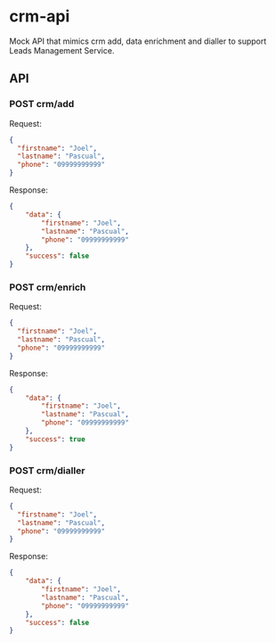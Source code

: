 # crm-api
Mock API that mimics crm add, data enrichment and dialler to support Leads Management Service.

## API

### POST crm/add

Request:
```json
{
  "firstname": "Joel", 
  "lastname": "Pascual", 
  "phone": "09999999999"
}
```

Response:
```json
{
    "data": {
        "firstname": "Joel",
        "lastname": "Pascual",
        "phone": "09999999999"
    },
    "success": false
}
```


### POST crm/enrich

Request:
```json
{
  "firstname": "Joel", 
  "lastname": "Pascual", 
  "phone": "09999999999"
}
```

Response:
```json
{
    "data": {
        "firstname": "Joel",
        "lastname": "Pascual",
        "phone": "09999999999"
    },
    "success": true
}
```


### POST crm/dialler

Request:
```json
{
  "firstname": "Joel", 
  "lastname": "Pascual", 
  "phone": "09999999999"
}
```

Response:
```json
{
    "data": {
        "firstname": "Joel",
        "lastname": "Pascual",
        "phone": "09999999999"
    },
    "success": false
}
```
